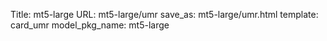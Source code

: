Title: mt5-large
URL: mt5-large/umr
save_as: mt5-large/umr.html
template: card_umr
model_pkg_name: mt5-large

